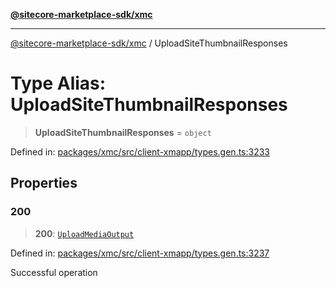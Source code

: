 [**@sitecore-marketplace-sdk/xmc**](../README.md)

***

[@sitecore-marketplace-sdk/xmc](../README.md) / UploadSiteThumbnailResponses

# Type Alias: UploadSiteThumbnailResponses

> **UploadSiteThumbnailResponses** = `object`

Defined in: [packages/xmc/src/client-xmapp/types.gen.ts:3233](https://github.com/Sitecore/sitecore-marketplace-sdk/blob/e87783cce9f115393973a45e109d17b99bf1df7e/packages/xmc/src/client-xmapp/types.gen.ts#L3233)

## Properties

### 200

> **200**: [`UploadMediaOutput`](UploadMediaOutput.md)

Defined in: [packages/xmc/src/client-xmapp/types.gen.ts:3237](https://github.com/Sitecore/sitecore-marketplace-sdk/blob/e87783cce9f115393973a45e109d17b99bf1df7e/packages/xmc/src/client-xmapp/types.gen.ts#L3237)

Successful operation
